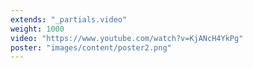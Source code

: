 ```yaml
---
extends: "_partials.video"
weight: 1000
video: "https://www.youtube.com/watch?v=KjANcH4YkPg"
poster: "images/content/poster2.png"
---
```

